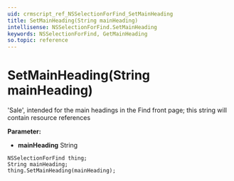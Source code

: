 ```yaml
---
uid: crmscript_ref_NSSelectionForFind_SetMainHeading
title: SetMainHeading(String mainHeading)
intellisense: NSSelectionForFind.SetMainHeading
keywords: NSSelectionForFind, GetMainHeading
so.topic: reference
---
```


# SetMainHeading(String mainHeading)

'Sale', intended for the main headings in the Find front page; this string will contain resource references

**Parameter:** 
 - **mainHeading** String

```crmscript
NSSelectionForFind thing;
String mainHeading;
thing.SetMainHeading(mainHeading);
```

